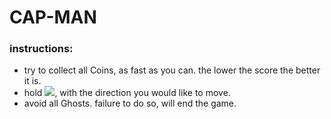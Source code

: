 # CAP-MAN

### instructions:
- try to collect all Coins, as fast as you can. the lower the score the better it is.
- hold ![](https://res.cloudinary.com/dg98/image/upload/c_limit,h_35/v1563138274/arrowkeys.png), with the direction you would like to move.
- avoid all Ghosts. failure to do so, will end the game.
